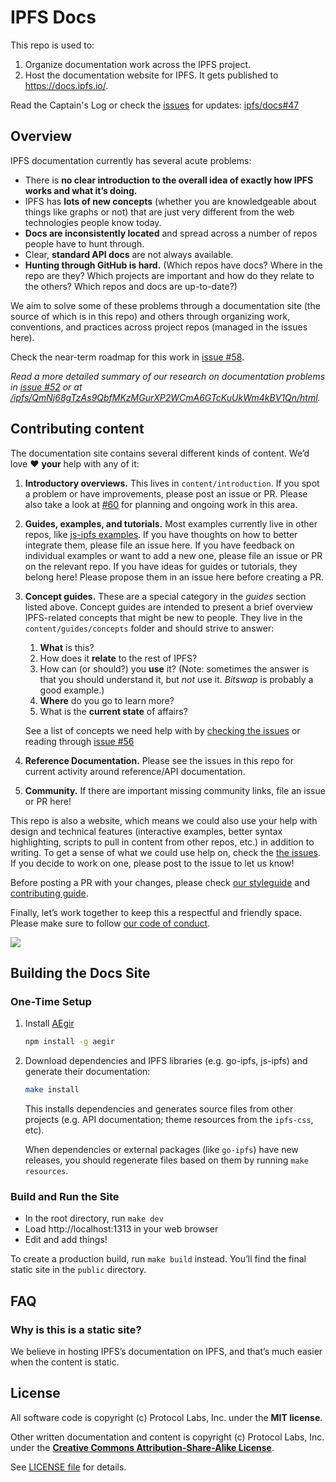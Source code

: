 # IPFS Docs

This repo is used to:

1. Organize documentation work across the IPFS project.
2. Host the documentation website for IPFS. It gets published to https://docs.ipfs.io/.

Read the Captain's Log or check the [issues](https://github.com/ipfs/docs/issues) for updates: [ipfs/docs#47](https://github.com/ipfs/docs/issues/47)


## Overview

IPFS documentation currently has several acute problems:

- There is **no clear introduction to the overall idea of exactly how IPFS works and what it’s doing.**
- IPFS has **lots of new concepts** (whether you are knowledgeable about things like graphs or not) that are just very different from the web technologies people know today.
- **Docs are inconsistently located** and spread across a number of repos people have to hunt through.
- Clear, **standard API docs** are not always available.
- **Hunting through GitHub is hard.** (Which repos have docs? Where in the repo are they? Which projects are important and how do they relate to the others? Which repos and docs are up-to-date?)

We aim to solve some of these problems through a documentation site (the source of which is in this repo) and others through organizing work, conventions, and practices across project repos (managed in the issues here).

Check the near-term roadmap for this work in [issue #58](https://github.com/ipfs/docs/issues/58).

*Read a more detailed summary of our research on documentation problems in [issue #52](https://github.com/ipfs/docs/issues/52) or at [/ipfs/QmNj68gTzAs9QbfMKzMGurXP2WCmA6GTcKuUkWm4kBV1Qn/html](https://ipfs.io/ipfs/QmNj68gTzAs9QbfMKzMGurXP2WCmA6GTcKuUkWm4kBV1Qn/html/).*


## Contributing content

The documentation site contains several different kinds of content. We’d love ❤️ **your** help with any of it:

1. **Introductory overviews.** This lives in `content/introduction`. If you spot a problem or have improvements, please post an issue or PR. Please also take a look at [#60](https://github.com/ipfs/docs/issues/60) for planning and ongoing work in this area.

2. **Guides, examples, and tutorials.** Most examples currently live in other repos, like [js-ipfs examples](https://github.com/ipfs/js-ipfs/tree/master/examples). If you have thoughts on how to better integrate them, please file an issue here. If you have feedback on individual examples or want to add a new one, please file an issue or PR on the relevant repo. If you have ideas for guides or tutorials, they belong here! Please propose them in an issue here before creating a PR.

3. **Concept guides.** These are a special category in the *guides* section listed above. Concept guides are intended to present a brief overview IPFS-related concepts that might be new to people. They live in the `content/guides/concepts` folder and should strive to answer:

    1. **What** is this?
    2. How does it **relate** to the rest of IPFS?
    3. How can (or should?) you **use** it? (Note: sometimes the answer is that you should understand it, but *not* use it. *Bitswap* is probably a good example.)
    4. **Where** do you go to learn more?
    5. What is the **current state** of affairs?

    See a list of concepts we need help with by [checking the issues](https://github.com/ipfs/docs/issues?utf8=✓&q=is%3Aissue+is%3Aopen+label%3Acontent+concept) or reading through [issue #56](https://github.com/ipfs/docs/issues/56)

4. **Reference Documentation.** Please see the issues in this repo for current activity around reference/API documentation.

5. **Community.** If there are important missing community links, file an issue or PR here!

This repo is also a website, which means we could also use your help with design and technical features (interactive examples, better syntax highlighting, scripts to pull in content from other repos, etc.) in addition to writing. To get a sense of what we could use help on, check the [the issues](https://github.com/ipfs/docs/issues). If you decide to work on one, please post to the issue to let us know!

Before posting a PR with your changes, please check [our styleguide](https://github.com/ipfs/community/blob/master/DOCS_STYLEGUIDE.md) and [contributing guide](https://github.com/ipfs/community/blob/master/contributing.md).

Finally, let’s work together to keep this a respectful and friendly space. Please make sure to follow [our code of conduct](https://github.com/ipfs/community/blob/master/code-of-conduct.md).

[![](https://cdn.rawgit.com/jbenet/contribute-ipfs-gif/master/img/contribute.gif)](https://github.com/ipfs/community/blob/master/contributing.md)


## Building the Docs Site

### One-Time Setup

1. Install [AEgir](https://www.npmjs.com/package/aegir)

    ```sh
    npm install -g aegir
    ```

2. Download dependencies and IPFS libraries (e.g. go-ipfs, js-ipfs) and generate their documentation:

    ```sh
    make install
    ```

    This installs dependencies and generates source files from other projects (e.g. API documentation; theme resources from the `ipfs-css`, etc).

    When dependencies or external packages (like `go-ipfs`) have new releases, you should regenerate files based on them by running `make resources`.


### Build and Run the Site

* In the root directory, run `make dev`
* Load http://localhost:1313 in your web browser
* Edit and add things!

To create a production build, run `make build` instead. You’ll find the final static site in the `public` directory.


## FAQ

### Why is this is a static site?

We believe in hosting IPFS’s documentation on IPFS, and that’s much easier when the content is static.


## License

All software code is copyright (c) Protocol Labs, Inc. under the **MIT license**.

Other written documentation and content is copyright (c) Protocol Labs, Inc. under the [**Creative Commons Attribution-Share-Alike License**](https://creativecommons.org/licenses/by/4.0/).

See [LICENSE file](./LICENSE) for details.
